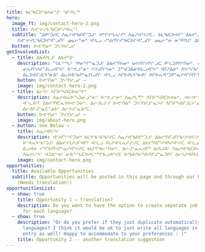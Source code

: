 ```yaml
---
title: ᑲᒪᖃᑕᐅᖁᔨᓂᕐᒧᑦ ᖁᑉᐱᒐᖅ
hero:
  image_ft: img/contact-hero-2.png
  title: ᐱᕙᓪᓖᓯᒪᖃᑕᐅᑦᓯᐊᕆᑦ!
  subtitle: "ᐃᑭᑦᑑᓱᑕ ᐱᓇᓱᐊᖃᑎᒌᑦᑐᒍᑦ ᐊᖏᔪᒻᒪᕆᒻᒥᒃ ᐱᓇᓱᐊᕐᐸᓱᑕ. ᑲᒪᖃᑕᐅᕙᒋᑦ ᐃᑲᔪᕐᓗᑎᑦ
    ᐱᕙᓪᓖᓯᒪᖃᑕᐅᒋᐊᕐᓗᑎᑦ ᓄᓇᓕᓐᓂᒃ ᐊᒻᒪᓗ ᓲᖑᓯᑎᑦᓯᖃᑕᐅᒋᐊᕐᓗᑎᑦ ᓄᓇᓕᓐᓂ ᓂᕿᑎᒍᑦ ᐃᑲᔪᕐᓯᒪᐅᑎᑦᑎᓂᒃ. "
  button: ᐅᕙᑦᑎᓂᒃ ᑐᓴᕐᑎᓯᓗᓯ
getInvolvedList:
  - title: ᐃᑲᔪᕈᒪᒧᑦ ᐃᑲᔪᕐᑐᑦ
    description: "ᑌᒪᖕᖓᑦ ᕿᓂᖏᓐᓇᑐᒍᑦ ᐃᑲᔪᕐᑎᓴᓂᒃ ᑲᔪᓯᑎᑦᓯᑎᓪᓗᑕ ᑭᒡᒐᑐᕈᑎᑦᑎᓂᒃ. ᓂᕐᓯᐅᕕᒻᒥᐅᒐᓗᐊᕐᐸᑦ,
      ᓂᕆᑎᑦᓯᓂᕐᒨᒐᓗᐊᕐᐸᑦ ᐅᕝᕙᓘᓐᓃᑦ ᐸᔪᒍᑎᑦᓴᓂᒃ ᑐᕐᖁᑐᐃᓂᐅᒐᓗᐊᕐᐸᑦ ᐊᒥᓱᐃᓂᒃ ᐱᔭᑦᓴᖃᕐᑎᓯᔪᒍᑦ
      ᐃᓚᐅᕕᒋᒍᒪᔭᕐᓃᕕᑦ ᐃᓚᐅᕕᖃᕈᓐᓇᑎᓗᑎᑦ ᐊᒻᒪᓗ ᐱᒋᐅᕈᒪᔭᕐᓃᕕᑦ ᐱᒋᐅᕆᐊᕐᑐᕈᓐᓇᓯᐊᕐᓱᑎᑦ! "
    button: ᐅᕙᑦᑎᓂᒃ ᑐᓴᕐᑎᓯᓗᓯ →
    image: img/contact-hero-2.png
  - title: ᐃᓕᓵᑦ ᐱᒋᐅᕐᓴᑎᑕᐅᓂᖏᑦ
    description: ᐱᓇᓱᐊᕆᐅᕐᓴᑐᓂᓘᓐᓃᑦ ᐅᕝᕙᓘᓐᓃᑦ ᐱᓇᓱᒐᕐᒥᒃ ᐱᒋᐅᕐᓴᑎᑕᐅᔪᓂᒃ, ᐊᓕᐊᑉᐸᐳᒍᑦ ᓂᕐᓯᐅᕕᒥ ᐅᕝᕙᓘᓐᓃᑦ
      ᐊᓪᓚᕕᒻᒥ ᐃᑲᔪᕐᑎᑖᕆᔭᐅᕙᑦᑐᓂᒃ. ᐃᓕᒍᒪᒍᑦᓯ ᐅᕙᑦᑎᓂᒃ ᑐᓴᕐᑎᓯᒍᓐᓇᐳᓯ ᐱᒋᐅᕐᓴᕕᒋᒍᒪᔭᕐᓅᕕᑦ
      ᐃᓕᕕᒋᒍᓐᓇᑕᕐᓅᕕᑦ ᐃᓕᔨᒍᓐᓇᑲᑦᑕ.
    button: ᐅᕙᑦᑎᓂᒃ ᑐᓴᕐᑎᓯᓗᓯ →
    image: img/about-hero.png
  - button: See Below →
    title: ᐱᓇᓱᐊᕋᑦᓭᑦ
    description: ᐊᑦᔨᒌᖕᖏᑐᓂᒃ ᑲᒪᔭᖃᕐᕕᖃᕐᓱᑕ ᐱᓇᓱᐊᖃᑎᒌᑦᑐᒍᑦ ᐃᑲᔪᕐᑎᒌᒍᑎᖃᑦᓯᐊᐸᑦᓱᑕ ᐱᓇᓱᒐᕐᓂᒃ.
      ᐅᑉᐱᕆᔭᖃᕐᑐᒍᑦ ᐃᑲᔪᕐᓯᒪᓲᒍᒋᐊᒥᒃ ᐊᒻᒪᓗ ᐱᒐᓱᐊᒻᒪᕆᓲᒍᑦᓱᑕ ᐃᑲᔪᕐᑎᒌᑦᓯᐊᕋᓱᐊᕐᓱᑕ ᐊᒻᒪᓗ ᐱᓇᓱᕝᕕᐅᑉ
      ᐃᓗᐊᓂ ᓱᖏᐅᑎᓴᕈᓐᓇᓯᐊᕐᐸᓱᑕ ᑲᒪᒋᒋᐊᓕᑦᑎᓂᒃ. ᐃᓕᒍᓐᓇᕆᐊᒥᒃ ᐃᓱᒪᒍᕕᑦ ᐱᓇᓱᐊᖃᑕᐅᓯᓗᑎᑦ ᐅᕙᑦᑎᓂᒃ
      ᐱᓇᓱᒐᑦᓭᑦ ᐊᑐᐃᓐᓀᑦ ᓂᕕᖕᖓᑕᐅᓯᒪᖕᖏᑲᓗᐊᕐᐸᑕ ᐅᖄᕕᖃᑦᓴᐅᑎᒋᒍᓐᓇᑐᑎᑦ ᐃᓕᒐᓱᐊᕈᒪᒐᔭᕆᐊᒥᒃ.
    image: img/contact-hero.png
opportunities:
  title: Available Opportunities
  subtitle: Opportunities will be posted in this page and through our Facebook.
    (Needs translation!)
opportunitiesList:
  - show: true
    title: Opportunity 1 – translation?
    description: Do you want to have the option to create separate job opportunities
      for each language?
  - show: true
    description: "Or do you prefer if they just duplicate automatically across all
      languages? I think it would be ok to just write all languages in just one
      entry as well! Happy to accommodate to your preferences : )"
    title: Opportunity 2 -- another translation suggestion
---
```

